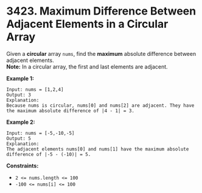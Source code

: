 # 3423. Maximum Difference Between Adjacent Elements in a Circular Array
Given a **circular** array `nums`, find the **maximum** absolute difference between adjacent elements.  
**Note:** In a circular array, the first and last elements are adjacent.

**Example 1:**
```
Input: nums = [1,2,4]
Output: 3
Explanation:
Because nums is circular, nums[0] and nums[2] are adjacent. They have the maximum absolute difference of |4 - 1| = 3.
```

**Example 2:**
```
Input: nums = [-5,-10,-5]
Output: 5
Explanation:
The adjacent elements nums[0] and nums[1] have the maximum absolute difference of |-5 - (-10)| = 5.
```

**Constraints:**
- `2 <= nums.length <= 100`
- `-100 <= nums[i] <= 100`
